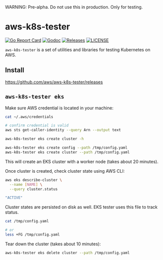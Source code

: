 

WARNING: Pre-alpha. Do not use this in production. Only for testing.


# aws-k8s-tester

[![Go Report Card](https://goreportcard.com/badge/github.com/aws/aws-k8s-tester)](https://goreportcard.com/report/github.com/aws/aws-k8s-tester)
[![Godoc](http://img.shields.io/badge/go-documentation-blue.svg?style=flat-square)](https://pkg.go.dev/github.com/aws/aws-k8s-tester)
[![Releases](https://img.shields.io/github/release/aws/aws-k8s-tester/all.svg?style=flat-square)](https://github.com/aws/aws-k8s-tester/releases)
[![LICENSE](https://img.shields.io/github/license/aws/aws-k8s-tester.svg?style=flat-square)](https://github.com/aws/aws-k8s-tester/blob/master/LICENSE)

`aws-k8s-tester` is a set of utilities and libraries for testing Kubernetes on AWS.

## Install

https://github.com/aws/aws-k8s-tester/releases

## `aws-k8s-tester eks`

Make sure AWS credential is located in your machine:

```sh
cat ~/.aws/credentials

# confirm credential is valid
aws sts get-caller-identity --query Arn --output text
```

```bash
aws-k8s-tester eks create cluster -h

aws-k8s-tester eks create config --path /tmp/config.yaml
aws-k8s-tester eks create cluster --path /tmp/config.yaml
```

This will create an EKS cluster with a worker node (takes about 20 minutes).

Once cluster is created, check cluster state using AWS CLI:

```bash
aws eks describe-cluster \
  --name [NAME] \
  --query cluster.status

"ACTIVE"
```

Cluster states are persisted on disk as well. EKS tester uses this file to track status.

```bash
cat /tmp/config.yaml

# or
less +FG /tmp/config.yaml
```

Tear down the cluster (takes about 10 minutes):

```bash
aws-k8s-tester eks delete cluster --path /tmp/config.yaml
```
